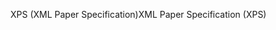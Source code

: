 <span data-ttu-id="2356c-101">XPS (XML Paper Specification)</span><span class="sxs-lookup"><span data-stu-id="2356c-101">XML Paper Specification (XPS)</span></span>